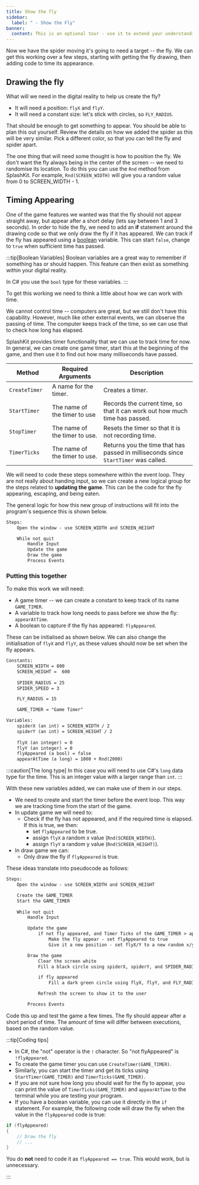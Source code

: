 ```yaml
---
title: Show the fly
sidebar:
  label: " - Show the Fly"
banner: 
  content: This is an optional tour - use it to extend your understanding.
---
```


Now we have the spider moving it's going to need a target -- the fly. We can get this working over a few steps, starting with getting the fly drawing, then adding code to time its appearance.

## Drawing the fly

What will we need in the digital reality to help us create the fly?

- It will need a position: `flyX` and `flyY`.
- It will need a constant size: let's stick with circles, so `FLY_RADIUS`.

That should be enough to get something to appear. You should be able to plan this out yourself. Review the details on how we added the spider as this will be very similar. Pick a different color, so that you can tell the fly and spider apart.

The one thing that will need some thought is how to position the fly.
We don't want the fly always being in the center of the screen -- we need to randomise its location. To do this you can use the `Rnd` method from SplashKit. For example, `Rnd(SCREEN_WIDTH)` will give you a random value from 0 to SCREEN_WIDTH - 1.

## Timing Appearing

One of the game features we wanted was that the fly should not appear straight away, but appear after a short delay (lets say between 1 and 3 seconds). In order to hide the fly, we need to add an **if** statement around the drawing code so that we only draw the fly if it has appeared. We can track if the fly has appeared using a [boolean](/book/part-1-instructions/3-control-flow/2-trailside/01-0-boolean-data) variable. This can start `false`, change to `true` when sufficient time has passed.

:::tip[Boolean Variables]
Boolean variables are a great way to remember if something has or should happen. This feature can then exist as something within your digital reality.

In C# you use the `bool` type for these variables.
:::

To get this working we need to think a little about how we can work with time.

We cannot control time -- computers are great, but we still don't have this capability. However, much like other external events, we can observe the passing of time. The computer keeps track of the time, so we can use that to check how long has elapsed.

SplashKit provides timer functionality that we can use to track time for now. In general, we can create one game timer, start this at the beginning of the game, and then use it to find out how many milliseconds have passed.

| <div style="width:100px">**Method**</div> | **Required Arguments** |**Description** |
|-----------|------------------------|----------------|
|`CreateTimer`| A name for the timer. | Creates a timer. |
|`StartTimer`| The name of the timer to use | Records the current time, so that it can work out how much time has passed. |
|`StopTimer`| The name of the timer to use. | Resets the timer so that it is not recording time. |
|`TimerTicks`| The name of the timer to use. | Returns you the time that has passed in milliseconds since `StartTimer` was called. |

We will need to code these steps somewhere within the event loop. They are not really about handing input, so we can create a new logical group for the steps related to **updating the game**. This can be the code for the fly appearing, escaping, and being eaten.

The general logic for how this new group of instructions will fit into the program's sequence this is shown below.

```txt
Steps:
    Open the window - use SCREEN_WIDTH and SCREEN_HEIGHT

    While not quit
        Handle Input
        Update the game
        Draw the game
        Process Events
```

### Putting this together

To make this work we will need:

- A game timer -- we can create a constant to keep track of its name `GAME_TIMER`.
- A variable to track how long needs to pass before we show the fly: `appearAtTime`.
- A boolean to capture if the fly has appeared: `flyAppeared`.

These can be initialised as shown below. We can also change the initialisation of `flyX` and `flyY`, as these values should now be set when the fly appears.

```txt
Constants:
    SCREEN_WIDTH = 800
    SCREEN_HEIGHT =  600
    
    SPIDER_RADIUS = 25
    SPIDER_SPEED = 3

    FLY_RADIUS = 15

    GAME_TIMER = "Game Timer"

Variables:
    spiderX (an int) = SCREEN_WIDTH / 2
    spiderY (an int) = SCREEN_HEIGHT / 2
    
    flyX (an integer) = 0
    flyY (an integer) = 0
    flyAppeared (a bool) = false
    appearAtTime (a long) = 1000 + Rnd(2000)
```

:::caution[The long type]
In this case you will need to use C#'s `long` data type for the time. This is an integer value with a larger range than `int`.
:::

With these new variables added, we can make use of them in our steps.

- We need to create and start the timer before the event loop. This way we are tracking time from the start of the game.
- In update game we will need to:
  - Check if the fly has not appeared, and if the required time is elapsed. If this is true, we then:
    - set `flyAppeared` to be true.
    - assign `flyX` a random x value (`Rnd(SCREEN_WIDTH)`).
    - assign `flyY` a random y value (`Rnd(SCREEN_HEIGHT)`).
- In draw game we can:
  - Only draw the fly if `flyAppeared` is true.

These ideas translate into pseudocode as follows:

```txt
Steps:
    Open the window - use SCREEN_WIDTH and SCREEN_HEIGHT

    Create the GAME_TIMER
    Start the GAME_TIMER
    
    While not quit
        Handle Input

        Update the game
            if not fly appeared, and Timer Ticks of the GAME_TIMER > appearAtTime
                Make the fly appear - set flyAppeared to true
                Give it a new position - set flyX/Y to a new random x/y value

        Draw the game
            Clear the screen white
            Fill a black circle using spiderX, spiderY, and SPIDER_RADIUS

            if fly appeared
                Fill a dark green circle using flyX, flyY, and FLY_RADIUS

            Refresh the screen to show it to the user

        Process Events
```

Code this up and test the game a few times. The fly should appear after a short period of time. The amount of time will differ between executions, based on the random value.

:::tip[Coding tips]

- In C#, the "not" operator is the `!` character. So "not flyAppeared" is `!flyAppeared`.
- To create the game timer you can use `CreateTimer(GAME_TIMER)`.
- Similarly, you can start the timer and get its ticks using `StartTimer(GAME_TIMER)` and `TimerTicks(GAME_TIMER)`.
- If you are not sure how long you should wait for the fly to appear, you can print the value of `TimerTicks(GAME_TIMER)` and `appearAtTime` to the terminal while you are testing your program.
- If you have a boolean variable, you can use it directly in the `if` statement. For example, the following code will draw the fly when the value in the `flyAppeared` code is true:

```csharp
if (flyAppeared)
{
    // Draw the fly
    // ...
}
```

You do **not** need to code it as `flyAppeared == true`. This would work, but is unnecessary.

:::

